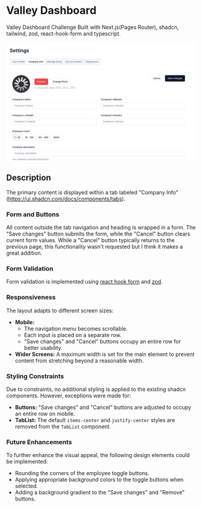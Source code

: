 # Valley Dashboard

Valley Dashboard Challenge Built with Next.js(Pages Router), shadcn, tailwind, zod, react-hook-form and typescript.

![Screenshot of Dashboard](.github/dashboard.png)

## Description

The primary content is displayed within a tab labeled "Company Info" (https://ui.shadcn.com/docs/components/tabs).

### Form and Buttons

All content outside the tab navigation and heading is wrapped in a form. The "Save changes" button submits the form, while the "Cancel" button clears current form values. While a "Cancel" button typically returns to the previous page, this functionality wasn't requested but I think it makes a great addition.

### Form Validation

Form validation is implemented using [react hook form](https://react-hook-form.com/) and [zod](https://zod.dev/).

### Responsiveness

The layout adapts to different screen sizes:

- **Mobile:**
  - The navigation menu becomes scrollable.
  - Each input is placed on a separate row.
  - "Save changes" and "Cancel" buttons occupy an entire row for better usability.
- **Wider Screens:** A maximum width is set for the main element to prevent content from stretching beyond a reasonable width.

### Styling Constraints

Due to constraints, no additional styling is applied to the existing shadcn components. However, exceptions were made for:

- **Buttons:** "Save changes" and "Cancel" buttons are adjusted to occupy an entire row on mobile.
- **TabList:** The default `items-center` and `justify-center` styles are removed from the `TabList` component.

### Future Enhancements

To further enhance the visual appeal, the following design elements could be implemented:

- Rounding the corners of the employee toggle buttons.
- Applying appropriate background colors to the toggle buttons when selected.
- Adding a background gradient to the "Save changes" and "Remove" buttons.
